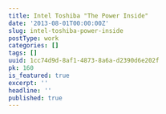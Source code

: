 ```yaml
---
title: Intel Toshiba "The Power Inside"
date: '2013-08-01T00:00:00Z'
slug: intel-toshiba-power-inside
postType: work
categories: []
tags: []
uuid: 1cc74d9d-8af1-4873-8a6a-d2390d6e202f
pk: 160
is_featured: true
excerpt: ''
headline: ''
published: true
---
```


